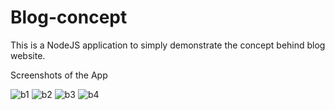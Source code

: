 # Blog-concept

This is a NodeJS application to simply demonstrate the concept behind blog website.

Screenshots of the App

![b1](https://user-images.githubusercontent.com/60305441/92347459-c68acd00-f095-11ea-9c3e-d339e1c420b6.PNG)
![b2](https://user-images.githubusercontent.com/60305441/92347460-c68acd00-f095-11ea-8423-64c4c1a52af8.PNG)
![b3](https://user-images.githubusercontent.com/60305441/92347462-c68acd00-f095-11ea-94fc-f3c59db54197.PNG)
![b4](https://user-images.githubusercontent.com/60305441/92347463-c7236380-f095-11ea-8ca6-bc8d6d2b31c8.PNG)
